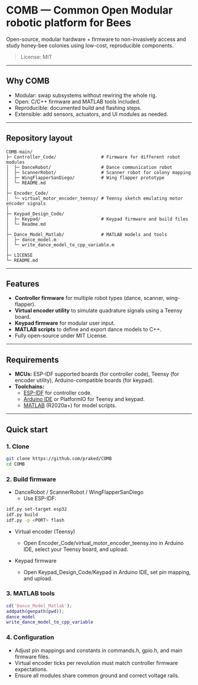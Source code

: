 # COMB — Common Open Modular robotic platform for Bees

Open-source, modular hardware + firmware to non-invasively access and study honey-bee colonies using low-cost, reproducible components.

> License: MIT

---

## Why COMB

- Modular: swap subsystems without rewiring the whole rig.
- Open: C/C++ firmware and MATLAB tools included.
- Reproducible: documented build and flashing steps.
- Extensible: add sensors, actuators, and UI modules as needed.

---

## Repository layout

```text
COMB-main/
├─ Controller_Code/                 # Firmware for different robot modules
│  ├─ DanceRobot/                   # Dance communication robot
│  ├─ ScannerRobot/                 # Scanner robot for colony mapping
│  ├─ WingFlapperSanDiego/          # Wing flapper prototype
│  └─ README.md
│
├─ Encoder_Code/
│  └─ virtual_motor_encoder_teensy/ # Teensy sketch emulating motor encoder signals
│
├─ Keypad_Design_Code/
│  ├─ Keypad/                       # Keypad firmware and build files
│  └─ Readme.md
│
├─ Dance_Model_Matlab/              # MATLAB models and tools
│  ├─ dance_model.m
│  └─ write_dance_model_to_cpp_variable.m
│
├─ LICENSE
└─ README.md
```

---

## Features

- **Controller firmware** for multiple robot types (dance, scanner, wing-flapper).
- **Virtual encoder utility** to simulate quadrature signals using a Teensy board.
- **Keypad firmware** for modular user input.
- **MATLAB scripts** to define and export dance models to C++.
- Fully open-source under MIT License.

---

## Requirements

- **MCUs:** ESP-IDF supported boards (for controller code), Teensy (for encoder utility), Arduino-compatible boards (for keypad).
- **Toolchains:**
  - [ESP-IDF](https://docs.espressif.com/projects/esp-idf) for controller code.
  - [Arduino IDE](https://www.arduino.cc/en/software) or PlatformIO for Teensy and keypad.
  - [MATLAB](https://www.mathworks.com/products/matlab.html) (R2020a+) for model scripts.

---

## Quick start

### 1. Clone

```bash
git clone https://github.com/praked/COMB
cd COMB

```
### 2. Build firmware
- DanceRobot / ScannerRobot / WingFlapperSanDiego
  - Use ESP-IDF:
```bash
idf.py set-target esp32
idf.py build
idf.py -p <PORT> flash
```

- Virtual encoder (Teensy)
  - Open Encoder_Code/virtual_motor_encoder_teensy.ino in Arduino IDE, select your Teensy board, and upload.

- Keypad firmware
  - Open Keypad_Design_Code/Keypad in Arduino IDE, set pin mapping, and upload.

### 3. MATLAB tools
```matlab
cd('Dance_Model_Matlab');
addpath(genpath(pwd));
dance_model
write_dance_model_to_cpp_variable
```

### 4. Configuration

- Adjust pin mappings and constants in commands.h, gpio.h, and main firmware files.
- Virtual encoder ticks per revolution must match controller firmware expectations.
- Ensure all modules share common ground and correct voltage rails.
